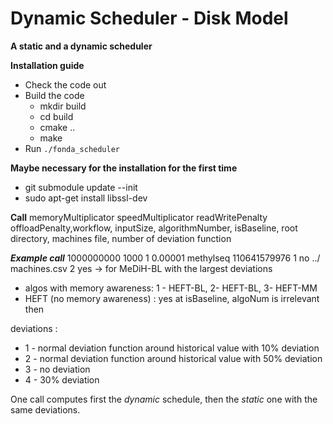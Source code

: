 # Dynamic Scheduler - Disk Model

**A static and a dynamic scheduler**

**Installation guide**

* Check the code out
* Build the code
  * mkdir build
  * cd build
  * cmake ..
  * make
*  Run ```./fonda_scheduler ```

**Maybe necessary for the installation for the first time**

* git submodule update --init
* sudo apt-get install libssl-dev

**Call**
memoryMultiplicator speedMultiplicator readWritePenalty offloadPenalty,workflow, inputSize, algorithmNumber, isBaseline, root directory, machines file, number of deviation function

***Example call***
1000000000 1000 1 0.00001 methylseq 110641579976 1 no ../ machines.csv 2 yes  -> for MeDiH-BL with the largest deviations

* algos with  memory awareness: 1 - HEFT-BL, 2- HEFT-BL, 3- HEFT-MM
* HEFT (no memory awareness) : yes at isBaseline, algoNum is irrelevant then

deviations :  
* 1 - normal deviation function around historical value with 10% deviation
*  2 - normal deviation function around historical value with 50% deviation
*  3 - no deviation
* 4 - 30% deviation
  
One call computes first the *dynamic* schedule, then the *static* one with the same deviations.
